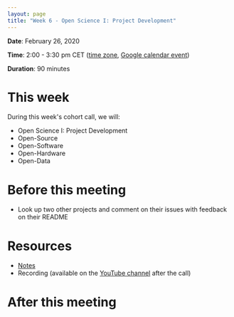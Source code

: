```yaml
---
layout: page
title: "Week 6 - Open Science I: Project Development"
---
```


**Date**: February 26, 2020

**Time**: 2:00 - 3:30 pm CET ([time zone](https://arewemeetingyet.com/Berlin/2020-02-26/14:00/OLS-1%20Cohort%20Call%20(Week%206)), [Google calendar event](https://calendar.google.com/event?action=TEMPLATE&tmeid=MHMyc3FzMmtxdDBtdWR1a2drcjdzMTFtdDkgbjNycWh2dWZmMDVvamtsMG9wZnN2aDQ5ZmtAZw&tmsrc=n3rqhvuff05ojkl0opfsvh49fk%40group.calendar.google.com))

**Duration**: 90 minutes

# This week

During this week's cohort call, we will:
- Open Science I: Project Development 
- Open-Source
- Open-Software
- Open-Hardware
- Open-Data

# Before this meeting

- Look up two other projects and comment on their issues with feedback on their README

# Resources

- [Notes](https://docs.google.com/document/d/1Nbu2XycI2q9kVg3YAY-LtWsGPYj63xlGLXEthCv_9SA/edit?usp=sharing)
- Recording (available on the [YouTube channel](https://www.youtube.com/channel/UCs12-ZgnDJOWIWN3Vo1XHXA/) after the call)

# After this meeting
